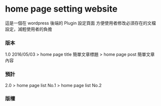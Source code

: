 <h1>home page setting website</h1>
這是一個在 wordpress 後端的 Plugin 設定頁面
方便使用者修改必須存在的文檔設定，減輕使用者的負擔

<h3>版本</h3>
1.0 2016/05/03
> home page title 簡單文章標題
> home page post 簡單文章內容

<h3>預計</h3>
2.0
> home page list No.1
> home page list No.2

<h3>版權</h3>
